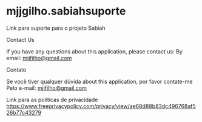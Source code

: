 # mjjgilho.sabiahsuporte
Link para suporte para o projeto Sabiah

Contact Us

If you have any questions about this application, please contact us:
By email: mjjfilho@gmail.com

Contato

Se você tiver qualquer dúvida about this application, por favor contate-me
Pelo e-mail: mjjfilho@gmail.com



Link para as politicas de privacidade
https://www.freeprivacypolicy.com/privacy/view/ae68d88b83dc496768af526b77c43279
